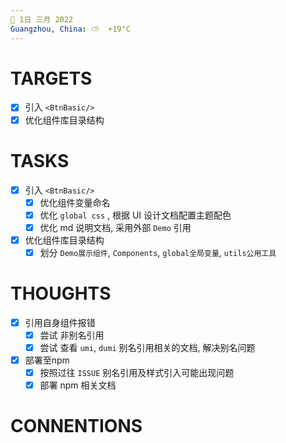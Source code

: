 ```yaml
---
📆 1日 三月 2022
Guangzhou, China: ⛅️  +19°C
---
```


# TARGETS
- [x] 引入 `<BtnBasic/>`
- [x] 优化组件库目录结构

# TASKS
- [x] 引入 `<BtnBasic/>`
	- [x] 优化组件变量命名
	- [x] 优化 `global css` , 根据 UI 设计文档配置主题配色
	- [x] 优化 md 说明文档, 采用外部 `Demo` 引用
- [x] 优化组件库目录结构
	- [x] 划分 `Demo展示组件`, `Components`, `global全局变量`, `utils公用工具`

# THOUGHTS
- [x] 引用自身组件报错
	- [x] 尝试 非别名引用
	- [x] 尝试 查看 `umi`, `dumi` 别名引用相关的文档, 解决别名问题
- [x] 部署至npm
	- [x] 按照过往 `ISSUE` 别名引用及样式引入可能出现问题
	- [x] 部署 npm 相关文档

# CONNENTIONS